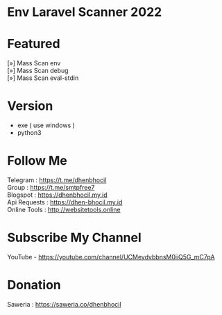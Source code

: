 # Env Laravel Scanner 2022

# Featured
[»] Mass Scan env
<br/>[»] Mass Scan debug
<br/>[»] Mass Scan eval-stdin

# Version 
* exe ( use windows )
* python3

# Follow Me
Telegram : https://t.me/dhenbhocil
<br/>Group : https://t.me/smtpfree7
<br/>Blogspot : https://dhenbhocil.my.id
<br/>Api Requests : https://dhen-bhocil.my.id
<br/>Online Tools : http://websitetools.online
 
# Subscribe My Channel
YouTube - https://youtube.com/channel/UCMevdvbbnsM0iiQ5G_mC7pA

# Donation
Saweria : https://saweria.co/dhenbhocil